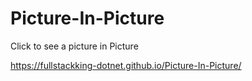 # Picture-In-Picture
Click to see a picture in Picture

https://fullstackking-dotnet.github.io/Picture-In-Picture/
